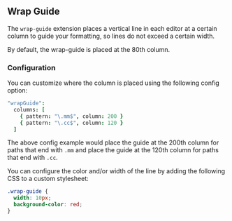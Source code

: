 ## Wrap Guide

The `wrap-guide` extension places a vertical line in each editor at a certain
column to guide your formatting, so lines do not exceed a certain width.

By default, the wrap-guide is placed at the 80th column.

### Configuration

You can customize where the column is placed using the following config option:

```coffeescript
"wrapGuide":
  columns: [
    { pattern: "\.mm$", column: 200 }
    { pattern: "\.cc$", column: 120 }
  ]
```

The above config example would place the guide at the 200th column for paths
that end with `.mm` and place the guide at the 120th column for paths that end
with `.cc`.

You can configure the color and/or width of the line by adding the following
CSS to a custom stylesheet:

```css
.wrap-guide {
  width: 10px;
  background-color: red;
}
```
